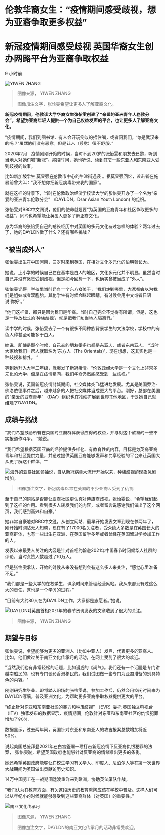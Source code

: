 # 伦敦华裔女生：“疫情期间感受歧视，想为亚裔争取更多权益”

#  新冠疫情期间感受歧视 英国华裔女生创办网路平台为亚裔争取权益

9 小时前

![YIWEN ZHANG](_126024471_photo-2022-07-22-20-06-08.jpg)

> 图像来源，  YIWEN ZHANG
>
> 图像加注文字，张怡雯希望让更多人了解亚裔文化。

**新冠疫情期间，伦敦读大学华裔女生张怡雯创建了“亲爱的亚洲青年人伦敦分会”，希望为亚裔年轻人提供一个为自己权益发声的平台，也让更多人了解亚裔文化。**

“疫情期间，我们到图书馆，有人会开玩笑似的捂住嘴，或者问我们，‘你是武汉来的吗？’虽然他们没有恶意，但是让人（感觉）很不舒服。”

2020年2月，疫情刚刚开始的时候，当时不到20岁的张怡雯和朋友去巴黎，听到当地人对她们喊“新冠”。那段时间，她也听说、读到其它一些东亚人和东南亚人受到歧视的故事。

比如新加坡学生 莫显强在伦敦市中心的牛津街遇袭  。据莫显强回忆，袭击者在施暴前曾大叫：“我不想你把新冠病毒带来我的国家”。

就在这样的背景下，当时在伦敦政治经济学校读大学的张怡雯开办了一个名为“亲爱的亚洲青年伦敦分会” （DAYLDN，Dear Asian Youth London) 的组织。

张怡雯对BBC中文网说，他们的使命就是要“为英国的亚裔青年和社区争取更多的权益”，同时也希望能让英国人更多了解亚裔文化。

身为华裔的张怡雯自己的成长经历中对英国的多元文化有过怎样的体验？两年过去了，她的DAYLDN做了什么？还有哪些挑战？


##  “被当成外人”

张怡雯出生在中国河南，三岁时来到英国，在相对文化多元化的伯明翰长大。

她说，上小学的时候自己住在基本是白人的地区，文化多元化并不明显。虽然当时自己并没有感觉受到歧视，但是如今回想一下，也确实曾被当成了“外人”。

张怡雯记得，学校里当时还有一个东方女孩子，“我们走到哪里，大家都会以为我们是姐妹或者双胞胎。其他学生有时候会眯起眼睛，有时候会用中文或者日语说‘你好’。”

“他们这样做，都只是因为我们是华裔。当时自己完全不觉得有所谓，但是，这也是一种放松式的‘种族歧视’，就是把我们和当地人隔离开。”

读中学的时候，张怡雯去了一个有很多不同种族背景学生的文法学校，学校中的有色人种甚至可能多于白人。

她说，即使是那个时候，自己交的朋友很多也都是东亚人，或者东南亚人。 “当时大家给我们一帮人就取名为‘东方人（The Orientals)’，现在想想，这其实也是一种歧视和排外。 ”

等到她升入大学二年级，就爆发了新冠疫情。“伦敦政经大学是一个文化上非常多元化的大学，但是在疫情期间，我们华裔仍然能感受到一些歧视。”

张怡雯说，英国新冠疫情封城期间，社交媒体突飞猛进地发展。尤其是美国乔治·佛洛依德事件之后，越来越多的人把社交媒体当成更大的平台。刚好，总部在美国的“亲爱的亚裔青年” （DAY）组织也在推动扩展到世界其他地区，于是她自己就组建了DAYLDN。

##  成绩与挑战

“我们希望鼓励所有在英国的亚裔群体获得应得的权益，并与对这个族裔的一些不实报道作斗争。 ”她说。

“我们希望根据英国亚裔的经验提供多样化、有教育性的内容，目标是为英裔亚裔青年和社区提供力量，并通过提供英国亚裔能够发声和共享经验的平台来让英国大众更了解这个群体。“”

![海外的亚裔社区领袖说，自从新冠病毒大流行开始以来，种族歧视的现象急剧增加。](_126024274_p09h7nb6.jpg)

> 图像加注文字，新冠病毒以来在英国的不少亚裔人受到了仇视

至于自己的网站是否能让亚裔社区更认真对待族裔歧视，张怡雯说，“希望我们起到了这样的作用。看到很多人转发我们的内容，或者留言说感谢我们做出了这个网页，我们感到高兴和自豪。”

她非常自豪地对BBC中文说，从创立网站、最早开始发表文章到现在快两年了，刚开始时网站无人知晓，现在有了17000名关注者，受众绝大多数是在英国长大的亚裔群体，也有一些出生在亚洲、在英国留学多年或者曾经在英国留过学参加工作的人。

发表以来最受人关注的内容是针对首相约翰逊2021年中国春节时问候华人社群的评论，当时点赞人数超过了10万人。

但是张怡雯承认，开始的时候从来没有想到会有这么多人来关注，“感觉心里准备不足。”

“我们都是一些大学的在校学生，课余时间来管理经营网站。我从来都没有过这么大的责任，这也是一个学习的过程。”

“目前有大约80人在为DAYLDN工作，大家都是志愿者。”她说。

![DAYLDN对英国首相2021年的春节贺词发表的文章收到了很大的关注。](_126051453_borispost.jpg)

> 图像来源，  YIWEN ZHANG

##  期望与目标

张怡雯说，希望能够为更多的亚洲人（比如中亚人）发声，代表更多的亚裔人。 比如，他们做过关于南亚文化传承月的活动，在网上受到了很大的欢迎。

"当然我们也有非常轻松的话题，比如漫威的《尚气》。我们还有一个话题是专门讲越南船民的，也有专门谈论香港移民的。我们试图做一些专门为亚裔准备的别具特色的内容。"

刚刚研究生毕业、即将踏入职场的张怡雯说，参加工作后，仍然会用空闲时间来为DAYLDN写稿，普及亚洲文化，为帮助更多亚裔争取权益提供更大的平台。

“终止针对东亚和东南亚社区的暴力和种族歧视” （EVR）委托 英国独立电视台  （ITV）独家发布的数据显示，疫情期间，伦敦针对东亚和东南亚社区的仇恨犯罪增加了80%。

数据显示，过去两年间，英国针对东亚和东南亚人的攻击报案总数增加将近50%。

说起美国总统拜登2021年在白宫签署一项打击新冠疫情下反亚裔仇恨犯罪的法案， 张怡雯说，希望英国政府也能够针对反亚裔的情绪推出更多的条例。

她还希望英国政府能够让在校生学习有关华人、印度人、尼泊尔人等在第一次世界大战期间为英国做出贡献的历史知识。

14万中国劳工在一战期间远渡重洋来到欧洲，协助英法军队作战。

“我们认为在教育方面，有关这段历史的教育熏陶应该在学校中普及。这样人们可以从年纪小的时候就能够感受到这些亚裔群体（对英国）的重要性。”

![南亚文化传承月](_126051449_photo-2022-07-24-22-05-27.jpg)

> 图像来源，  YIWEN ZHANG
>
> 图像加注文字，DAYLDN的南亚文化传承月的活动非常受欢迎。


